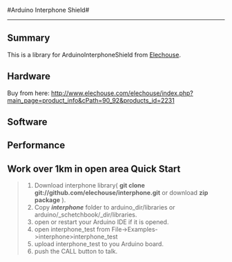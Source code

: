 #Arduino Interphone Shield#

-----------------
Summary
-------
This is a library for ArduinoInterphoneShield from [Elechouse](http://www.elechouse.com "elechouse").

Hardware
--------
<!-- add picture here -->
Buy from here: http://www.elechouse.com/elechouse/index.php?main_page=product_info&cPath=90_92&products_id=2231

Software
--------

Performance
-----------
Work over 1km in open area
Quick Start
-----------

>1. Download interphone library\( **git clone git://github.com/elechouse/interphone.git** or download **zip package** ).
>2. Copy ***interphone*** folder to arduino\_dir/libraries or arduino/_schetchbook/_dir/libraries.
>3. open or restart your Arduino IDE if it is opened.
>4. open interphone_test from File->Examples->interphone>interphone\_test
>5. upload interphone\_test to you Arduino board.
>6. push the CALL button to talk.
>
